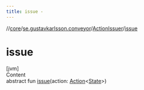 ```yaml
---
title: issue -
---
```

//[core](../../index.md)/[se.gustavkarlsson.conveyor](../index.md)/[ActionIssuer](index.md)/[issue](issue.md)



# issue  
[jvm]  
Content  
abstract fun [issue](issue.md)(action: [Action](../-action/index.md)<[State](index.md)>)  



